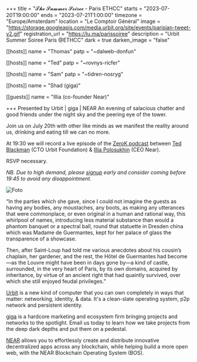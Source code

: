 +++
title = "𝓣𝓱𝓮 𝓢𝓾𝓶𝓶𝓮𝓻 𝓢𝓸𝓲𝓻𝓮𝓮 - Paris ETHCC"
starts = "2023-07-20T19:00:00"
ends = "2023-07-21T1:00:00"
timezone = "Europe/Amsterdam"
location = "Le Comptoir Général"
image = "https://storage.googleapis.com/media.urbit.org/site/events/parisian-tweet-v2.gif"
registration_url = "https://lu.ma/parissoiree"
description = "Urbit Summer Soiree Paris @ETHCC"
dark = true
darken_image = "false"

[[hosts]]
name = "Thomas"
patp = "~dalweb-donfun"

[[hosts]]
name = "Ted"
patp = "~rovnys-ricfer"

[[hosts]]
name = "Sam"
patp = "~tidren-nosryg"

[[hosts]]
name = "Shad (giga)"

[[guests]]
name = "Illia (co-founder Near)"

+++
Presented by Urbit | giga | NEAR
​An evening of salacious chatter and good friends under the night sky and the peering eye of the tower.

​Join us on July 20th with other like minds as we manifest the reality around us, drinking and eating till we can no more.

​At 19:30 we will record a live episode of the [ZeroK podcast](https://www.youtube.com/@zero-k-podcast/videos) between [Ted Blackman](https://twitter.com/rovnys) (CTO Urbit Foundation) & [Illia Polosukhin](https://twitter.com/ilblackdragon) (CEO Near).

​RSVP necessary.

*​NB. Due to high demand, please [signup](https://lu.ma/parissoiree) early and consider coming before 19:45 to avoid any disappointment.*

![Foto](https://storage.googleapis.com/media.urbit.org/site/events/luma-parisian-event.jpg)

​“In the parties which she gave, since I could not imagine the guests as having any bodies, any moustaches, any boots, as making any utterances that were commonplace, or even original in a human and rational way, this whirlpool of names, introducing less material substance than would a phantom banquet or a spectral ball, round that statuette in Dresden china which was Madame de Guermantes, kept for her palace of glass the transparence of a showcase.

​Then, after Saint-Loup had told me various anecdotes about his cousin’s chaplain, her gardener, and the rest, the Hôtel de Guermantes had become—as the Louvre might have been in days gone by—a kind of castle, surrounded, in the very heart of Paris, by its own domains, acquired by inheritance, by virtue of an ancient right that had quaintly survived, over which she still enjoyed feudal privileges.”

[​Urbit](https://urbit.org/) is a new kind of computer that you can own completely in ways that matter: networking, identity, & data. It's a clean-slate operating system, p2p network and persistent identity.

[​giga](https://gigaver.se/) is a hardcore marketing and ecosystem firm bringing projects and networks to the spotlight. Email us today to learn how we take projects from the deep dark depths and put them on a pedestal.

[​NEAR](https://near.org/) allows you to effortlessly create and distribute innovative decentralized apps across any blockchain, while helping build a more open web, with the NEAR Blockchain Operating System (BOS).